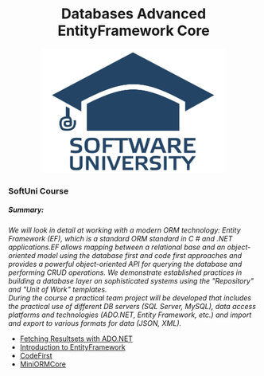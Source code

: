 <h1 align="center">Databases Advanced EntityFramework Core</h1>
<p align="center"><img src="softuniLogo.PNG" alt="SoftUni Logo" width="370" height="250"></p>

<h3>SoftUni Course</h3>

<h5><i>Summary:</i></h5>
<p><i>
We will look in detail at working with a modern ORM technology: Entity Framework (EF), which is a standard ORM standard in C # and .NET applications.EF allows mapping between a relational base and an object-oriented model using the database first and code first approaches and provides a powerful object-oriented API for querying the database and performing CRUD operations.
We demonstrate established practices in building a database layer on sophisticated systems using the "Repository" and "Unit of Work" templates.<br/>
During the course a practical team project will be developed that includes the practical use of different DB servers (SQL Server, MySQL), data access platforms and technologies (ADO.NET, Entity Framework, etc.) and import and export to various formats for data (JSON, XML).
 </i></p>

<ul>
	<li><a href="https://github.com/Gandjurov/Databases-Advanced-EF-Core/tree/master/01.%20Fetching%20Resultsets%20with%20ADO.NET">Fetching Resultsets with ADO.NET</a></li>
	<li><a href="https://github.com/Gandjurov/Databases-Advanced-EF-Core/tree/master/02.%20Introduction%20to%20EntityFramework">Introduction to EntityFramework</a></li>
	<li><a href="https://github.com/Gandjurov/Databases-Advanced-EF-Core/tree/master/03.CodeFirst">CodeFirst</a></li>
	<li><a href="https://github.com/Gandjurov/Databases-Advanced-EF-Core/tree/master/MiniORMCore">MiniORMCore</a></li>
</ul>
